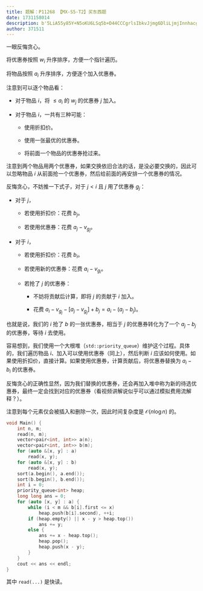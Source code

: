 ```yaml
---
title: 题解：P11268 【MX-S5-T2】买东西题
date: 1731158014
description: b'5LiA55y85Y+N5oKU6LSq5b+D44CCCgrlsIbkvJjmg6DliLjmjInnhacgJHdfaSQg5Y2H5bqP5o6S5bqP77yM5pa55L6/5LiA5Liq5oyH6ZKI6YGN5Y6G44CCCgrlsIbnianlk4HmjInnhacgJGFfaSQg5Y2H5bqP5o6S5bqP77yM5pa55L6/6YCQ5Liq5Yqg5YWl5LyY5oOg5Yi444CCCgrms6jmhI/liLDlj6/ku6XpgJDkuKrnianlk4HnnIvvvJoKCisg5a+55LqO54mp5ZOBICRpJO+8jOWwhiAkXGxlIGFfaSQg55qEICR3X2okIOeahOS8mOaDoOWIuCAkaiQg5Yqg5YWl44CCCgorIOWvuQ=='
author: 371511
---
```


一眼反悔贪心。

将优惠券按照 $w_i$ 升序排序，方便一个指针遍历。

将物品按照 $a_i$ 升序排序，方便逐个加入优惠券。

注意到可以逐个物品看：

+ 对于物品 $i$，将 $\le a_i$ 的 $w_j$ 的优惠券 $j$ 加入。

+ 对于物品 $i$，一共有三种可能：

  + 使用折扣价。
 
  + 使用一张最优的优惠券。
 
  + 将前面一个物品的优惠券抢过来。

注意到两个物品用两个优惠券，如果交换依旧合法的话，是没必要交换的，因此可以忽略物品 $i$ 从前面抢一个优惠券，然后给前面的再安排一个优惠券的情况。

反悔贪心，不妨推一下式子，对于 $j<i$ 且 $j$ 用了优惠券 $g_j$：

+ 对于 $j$，

  + 若使用折扣价：花费 $b_j$。
 
  + 若使用优惠券：花费 $a_j-v_{g_j}$。
 
+ 对于 $i$，

  + 若使用折扣价：花费 $b_i$。
 
  + 若使用新的优惠券：花费 $a_i-v_{g_i}$。
 
  + 若抢了 $j$ 的优惠券：
 
    + 不妨将贡献后计算，即将 $j$ 的贡献于 $i$ 加入。
   
    + 花费 $a_i-v_{g_j}-[a_j-v_{g_j}]+b_j=a_i-(a_j-b_j)$。

也就是说，我们的 $i$ 抢了 $b$ 的一张优惠券，相当于 $j$ 的优惠券转化为了一个 $a_j-b_j$ 的优惠券，等待 $i$ 去使用。

容易想到，我们使用一个大根堆（`std::priority_queue`）维护这个过程。具体的，我们遍历物品 $i$、加入可以使用优惠券（同上），然后判断 $i$ 应该如何使用。如果使用折扣价，直接计算。如果使用优惠券，计算贡献后，将优惠券替换为 $a_i-b_i$ 的优惠券。

反悔贪心的正确性显然，因为我们替换的优惠券，还会再加入堆中称为新的待选优惠券，最终一定会找到对应的优惠券（看视频讲解说似乎可以通过模拟费用流解释？）。

注意到每个元素仅会被插入和删除一次，因此时间复杂度是 $\mathcal O(n\log n)$ 的。

```cpp
void Main() {
	int n, m;
	read(n, m);
	vector<pair<int, int>> a(n);
	vector<pair<int, int>> b(m);
	for (auto &[x, y] : a)
		read(x, y);
	for (auto &[x, y] : b)
		read(x, y);
	sort(a.begin(), a.end());
	sort(b.begin(), b.end());
	int i = 0;
	priority_queue<int> heap;
	long long ans = 0;
	for (auto [x, y] : a) {
		while (i < m && b[i].first <= x)
			heap.push(b[i].second), ++i;
		if (heap.empty() || x - y > heap.top())
			ans += y;
		else {
			ans += x - heap.top();
			heap.pop();
			heap.push(x - y);
		}
	}
	cout << ans << endl;
}
```

其中 `read(...)` 是快读。
